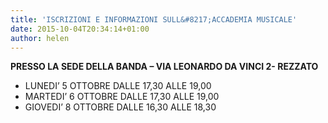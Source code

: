 ```yaml
---
title: 'ISCRIZIONI E INFORMAZIONI SULL&#8217;ACCADEMIA MUSICALE'
date: 2015-10-04T20:34:14+01:00
author: helen
---
```

**PRESSO LA SEDE DELLA BANDA &#8211; VIA LEONARDO DA VINCI 2- REZZATO**

* LUNEDI&#8217; 5 OTTOBRE DALLE 17,30 ALLE 19,00
* MARTEDI&#8217; 6 OTTOBRE DALLE 17,30 ALLE 19,00
* GIOVEDI&#8217; 8 OTTOBRE DALLE 16,30 ALLE 18,30


